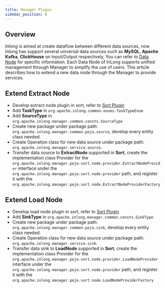 ```yaml
---
title: Manager Plugin
sidebar_position: 6
---
```


## Overview

Inlong is aimed at create dataflow between different data sources, now Inlong has support several universal data sources such as **MySQL**, **Apache Kafka**, **ClickHouse** on Input/Output respectively,
You can refer to [Data Node](data_node/extract_node/overview.md) for specific information. Each Data Node of InLong supports unified management through Manager to simplify the use of users.
This article describes how to extend a new data node through the Manager to provide services.

## Extend Extract Node

- Develop extract node plugin in sort, refer to [Sort Plugin](design_and_concept/how_to_extend_data_node_for_sort.md)
- Add **TaskType** in `org.apache.inlong.common.enums.TaskTypeEnum`
- Add **SourceType** in `org.apache.inlong.manager.common.consts.SourceType`
- Create new package under package path: `org.apache.inlong.manager.common.pojo.source`, develop every entity class needed.
- Create Operation class for new data source under package path: `org.apache.inlong.manager.service.source`.
- Transfer data source to **ExtractNode** supported in **Sort**, create the implementation class Provider for the `org.apache.inlong.manager.pojo.sort.node.provider.ExtractNodeProvider` interface under the `org.apache.inlong.manager.pojo.sort.node.provider` path, and register it with the `org.apache.inlong.manager.pojo.sort.node.ExtractNodeProviderFactory`

## Extend Load Node

- Develop load node plugin in sort, refer to [Sort Plugin](design_and_concept/how_to_extend_data_node_for_sort.md)
- Add **SinkType** in `org.apache.inlong.manager.common.consts.SinkType`
- Create new package under package path: `org.apache.inlong.manager.common.pojo.sink`, develop every entity class needed.
- Create Operation class for new data source under package path: `org.apache.inlong.manager.service.sink`.
- Transfer data sink to **LoadNode** supported in **Sort**, create the implementation class Provider for the `org.apache.inlong.manager.pojo.sort.node.provider.LoadNodeProvider` interface under the `org.apache.inlong.manager.pojo.sort.node.provider` path, and register it with the `org.apache.inlong.manager.pojo.sort.node.LoadNodeProviderFactory`